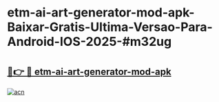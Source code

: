 # etm-ai-art-generator-mod-apk-Baixar-Gratis-Ultima-Versao-Para-Android-IOS-2025-#m32ug

# <h2><a href="https://ainizakaria.my?title=etm-ai-art-generator-mod-apk&ref=24M">🔗👉 🔴 etm-ai-art-generator-mod-apk</a></h2>

[![acn](https://github.com/user-attachments/assets/0f9c940e-d8b0-45ae-aac7-cd30a18b3e1c)](https://ainizakaria.my?title=etm-ai-art-generator-mod-apk&ref=24M)

